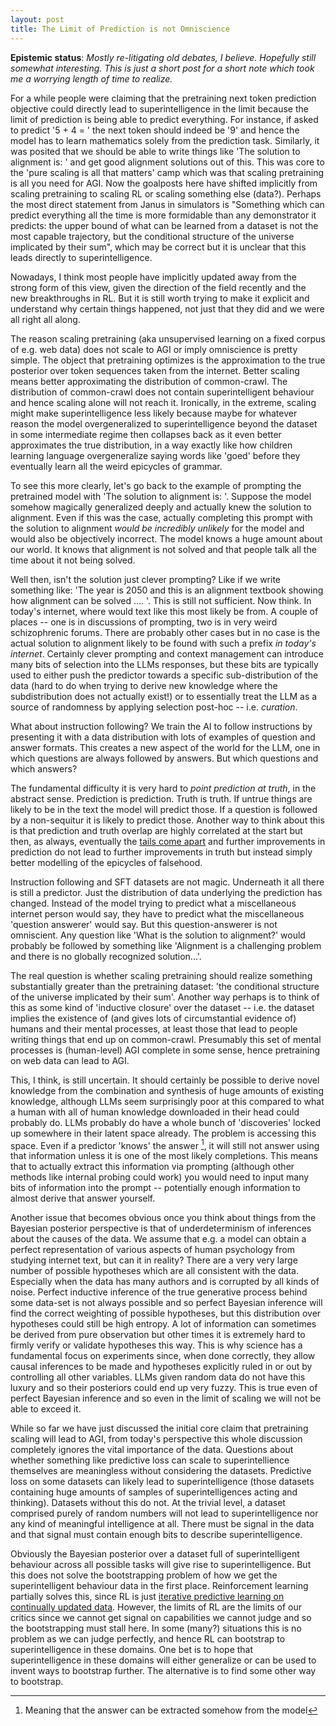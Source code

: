 ```yaml
---
layout: post
title: The Limit of Prediction is not Omniscience
---
```


**Epistemic status**: *Mostly re-litigating old debates, I believe. Hopefully still somewhat interesting. This is just a short post for a short note which took me a worrying length of time to realize.*

For a while people were claiming that the pretraining next token prediction objective could directly lead to superintelligence in the limit because the limit of prediction is being able to predict everything. For instance, if asked to predict '5 + 4 = ' the next token should indeed be '9' and hence the model has to learn mathematics solely from the prediction task. Similarly, it was posited that we should be able to write things like 'The solution to alignment is: ' and get good alignment solutions out of this. This was core to the 'pure scaling is all that matters' camp which was that scaling pretraining is all you need for AGI. Now the goalposts here have shifted implicitly from scaling pretraining to scaling RL or scaling something else (data?). Perhaps the most direct statement from Janus in simulators is "Something which can predict everything all the time is more formidable than any demonstrator it predicts: the upper bound of what can be learned from a dataset is not the most capable trajectory, but the conditional structure of the universe implicated by their sum", which may be correct but it is unclear that this leads directly to superintelligence.

Nowadays, I think most people have implicitly updated away from the strong form of this view, given the direction of the field recently and the new breakthroughs in RL. But it is still worth trying to make it explicit and understand why certain things happened, not just that they did and we were all right all along.

The reason scaling pretraining (aka unsupervised learning on a fixed corpus of e.g. web data) does not scale to AGI or imply omniscience is pretty simple. The object that pretraining optimizes is the approximation to the true posterior over token sequences taken from the internet. Better scaling means better approximating the distribution of common-crawl. The distribution of common-crawl does not contain superintelligent behaviour and hence scaling alone will not reach it. Ironically, in the extreme, scaling might make superintelligence less likely because maybe for whatever reason the model overgeneralized to superintelligence beyond the dataset in some intermediate regime then collapses back as it even better approximates the true distribution, in a way exactly like how children learning language overgeneralize saying words like 'goed' before they eventually learn all the weird epicycles of grammar. 

To see this more clearly, let's go back to the example of prompting the pretrained model with 'The solution to alignment is: '. Suppose the model somehow magically generalized deeply and actually knew the solution to alignment. Even if this was the case, actually completing this prompt with the solution to alignment *would be incredibly unlikely* for the model and would also be objectively incorrect. The model knows a huge amount about our world. It knows that alignment is not solved and that people talk all the time about it not being solved.

Well then, isn't the solution just clever prompting? Like if we write something like: 'The year is 2050 and this is an alignment textbook showing how alignment can be solved .... '. This is still not sufficient. Now think. In today's internet, where would text like this most likely be from. A couple of places -- one is in discussions of prompting, two is in very weird schizophrenic forums. There are probably other cases but in no case is the actual solution to alignment likely to be found with such a prefix *in today's internet*. Certainly clever prompting and context management can introduce many bits of selection into the LLMs responses, but these bits are typically used to either push the predictor towards a specific sub-distribution of the data (hard to do when trying to derive new knowledge where the subdistribution does not actually exist!) or to essentially treat the LLM as a source of randomness by applying selection post-hoc -- i.e. *curation*. 

What about instruction following? We train the AI to follow instructions by presenting it with a data distribution with lots of examples of question and answer formats. This creates a new aspect of the world for the LLM, one in which questions are always followed by answers. But which questions and which answers? 

The fundamental difficulty it is very hard to *point prediction at truth*, in the abstract sense. Prediction is prediction. Truth is truth. If untrue things are likely to be in the text the model will predict those. If a question is followed by a non-sequitur it is likely to predict those. Another way to think about this is that prediction and truth overlap are highly correlated at the start but then, as always, eventually the [tails come apart](https://www.lesswrong.com/posts/dC7mP5nSwvpL65Qu5/why-the-tails-come-apart) and further improvements in prediction do not lead to further improvements in truth but instead simply better modelling of the epicycles of falsehood.

Instruction following and SFT datasets are not magic. Underneath it all there is still a predictor. Just the distribution of data underlying the prediction has changed. Instead of the model trying to predict what a miscellaneous internet person would say, they have to predict what the miscellaneous 'question answerer' would say. But this question-answerer is not omniscient. Any question like 'What is the solution to alignment?' would probably be followed by something like 'Alignment is a challenging problem and there is no globally recognized solution...'.

The real question is whether scaling pretraining should realize something substantially greater than the pretraining dataset: 'the conditional structure of the universe implicated by their sum'. Another way perhaps is to think of this as some kind of 'inductive closure' over the dataset -- i.e. the dataset implies the existence of (and gives lots of circumstantial evidence of) humans and their mental processes, at least those that lead to people writing things that end up on common-crawl. Presumably this set of mental processes is (human-level) AGI complete in some sense, hence pretraining on web data can lead to AGI. 

This, I think, is still uncertain. It should certainly be possible to derive novel knowledge from the combination and synthesis of huge amounts of existing knowledge, although LLMs seem surprisingly poor at this compared to what a human with all of human knowledge downloaded in their head could probably do. LLMs probably do have a whole bunch of 'discoveries' locked up somewhere in their latent space already. The problem is accessing this space. Even if a predictor 'knows' the answer [^1], it will still not answer using that information unless it is one of the most likely completions. This means that to actually extract this information via prompting (although other methods like internal probing could work) you would need to input many bits of information into the prompt -- potentially enough information to almost derive that answer yourself. 

Another issue that becomes obvious once you think about things from the Bayesian posterior perspective is that of underdeterminism of inferences about the causes of the data. We assume that e.g. a model can obtain a perfect representation of various aspects of human psychology from studying internet text, but can it in reality? There are a very very large number of possible hypotheses which are all consistent with the data. Especially when the data has many authors and is corrupted by all kinds of noise. Perfect inductive inference of the true generative process behind some data-set is not always possible and so perfect Bayesian inference will find the correct weighting of possible hypotheses, but this distribution over hypotheses could still be high entropy. A lot of information can sometimes be derived from pure observation but other times it is extremely hard to firmly verify or validate hypotheses this way. This is why science has a fundamental focus on experiments since, when done correctly, they allow causal inferences to be made and hypotheses explicitly ruled in or out by controlling all other variables. LLMs given random data do not have this luxury and so their posteriors could end up very fuzzy. This is true even of perfect Bayesian inference and so even in the limit of scaling we will not be able to exceed it. 

While so far we have just discussed the initial core claim that pretraining scaling will lead to AGI, from today's perspective this whole discussion completely ignores the vital importance of the data. Questions about whether something like predictive loss can scale to superintellience themselves are meaningless without considering the datasets. Predictive loss on some datasets can likely lead to superintelligence (those datasets containing huge amounts of samples of superintelligences acting and thinking). Datasets without this do not. At the trivial level, a dataset comprised purely of random numbers will not lead to superintelligence nor any kind of meaningful intelligence at all. There must be signal in the data and that signal must contain enough bits to describe superintelligence.

Obviously the Bayesian posterior over a dataset full of superintelligent behaviour across all possible tasks will give rise to superintelligence. But this does not solve the bootstrapping problem of how we get the superintelligent behaviour data in the first place. Reinforcement learning partially solves this, since RL is just [iterative predictive learning on continually updated data](https://bair.berkeley.edu/blog/2020/10/13/supervised-rl/). However, the limits of RL are the limits of our critics since we cannot get signal on capabilities we cannot judge and so the bootstrapping must stall here. In some (many?) situations this is no problem as we can judge perfectly, and hence RL can bootstrap to superintelligence in these domains. One bet is to hope that superintelligence in these domains will either generalize or can be used to invent ways to bootstrap further. The alternative is to find some other way to bootstrap. 

[^1]: Meaning that the answer can be extracted somehow from the model
